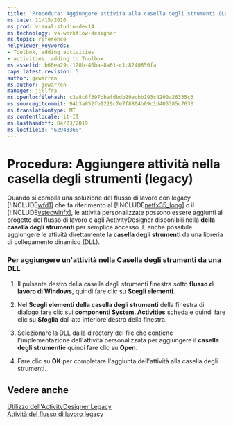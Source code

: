 ```yaml
---
title: 'Procedura: Aggiungere attività alla casella degli strumenti (Legacy) | Microsoft Docs'
ms.date: 11/15/2016
ms.prod: visual-studio-dev14
ms.technology: vs-workflow-designer
ms.topic: reference
helpviewer_keywords:
- Toolbox, adding activities
- activities, adding to Toolbox
ms.assetid: b66ea29c-120b-40ba-8a61-c1c8240850fa
caps.latest.revision: 5
author: gewarren
ms.author: gewarren
manager: jillfra
ms.openlocfilehash: c3a8c6f397bbafdbdb29ecbb193c4200a26335c3
ms.sourcegitcommit: 94b3a052fb1229c7e7f8804b09c1d403385c7630
ms.translationtype: MT
ms.contentlocale: it-IT
ms.lasthandoff: 04/23/2019
ms.locfileid: "62943368"
---
```

# <a name="how-to-add-activities-to-the-toolbox-legacy"></a>Procedura: Aggiungere attività nella casella degli strumenti (legacy)
Quando si compila una soluzione del flusso di lavoro con legacy [!INCLUDE[wfd1](../includes/wfd1-md.md)] che fa riferimento al [!INCLUDE[netfx35_long](../includes/netfx35-long-md.md)] o il [!INCLUDE[vstecwinfx](../includes/vstecwinfx-md.md)], le attività personalizzate possono essere aggiunti al progetto del flusso di lavoro e agli ActivityDesigner disponibili nella **della casella degli strumenti** per semplice accesso. È anche possibile aggiungere le attività direttamente la **casella degli strumenti** da una libreria di collegamento dinamico (DLL).  
  
### <a name="to-add-an-activity-to-the-toolbox-from-a-dll"></a>Per aggiungere un'attività nella Casella degli strumenti da una DLL  
  
1. Il pulsante destro della casella degli strumenti finestra sotto **flusso di lavoro di Windows**, quindi fare clic su **Scegli elementi**.  
  
2. Nel **Scegli elementi della casella degli strumenti** della finestra di dialogo fare clic sui **componenti System. Activities** scheda e quindi fare clic su **Sfoglia** dal lato inferiore destro della finestra.  
  
3. Selezionare la DLL dalla directory del file che contiene l'implementazione dell'attività personalizzata per aggiungere il **casella degli strumenti**e quindi fare clic su **Open**.  
  
4. Fare clic su **OK** per completare l'aggiunta dell'attività alla casella degli strumenti.  
  
## <a name="see-also"></a>Vedere anche  
 [Utilizzo dell'ActivityDesigner Legacy](../workflow-designer/using-the-legacy-activity-designer.md)   
 [Attività del flusso di lavoro legacy](../workflow-designer/legacy-workflow-activities.md)